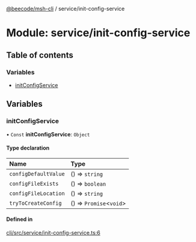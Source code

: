 [@beecode/msh-cli](../README.md) / service/init-config-service

# Module: service/init-config-service

## Table of contents

### Variables

- [initConfigService](service_init_config_service.md#initconfigservice)

## Variables

### initConfigService

• `Const` **initConfigService**: `Object`

#### Type declaration

| Name | Type |
| :------ | :------ |
| `configDefaultValue` | () => `string` |
| `configFileExists` | () => `boolean` |
| `configFileLocation` | () => `string` |
| `tryToCreateConfig` | () => `Promise`\<`void`\> |

#### Defined in

[cli/src/service/init-config-service.ts:6](https://github.com/beecode-rs/msh-cli/blob/816f38b/src/service/init-config-service.ts#L6)
